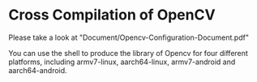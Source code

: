# Cross Compilation of OpenCV
Please take a look at "Document/Opencv-Configuration-Document.pdf"

You can use the shell to produce the library of Opencv for four different platforms, including armv7-linux, aarch64-linux, armv7-android and aarch64-android.

